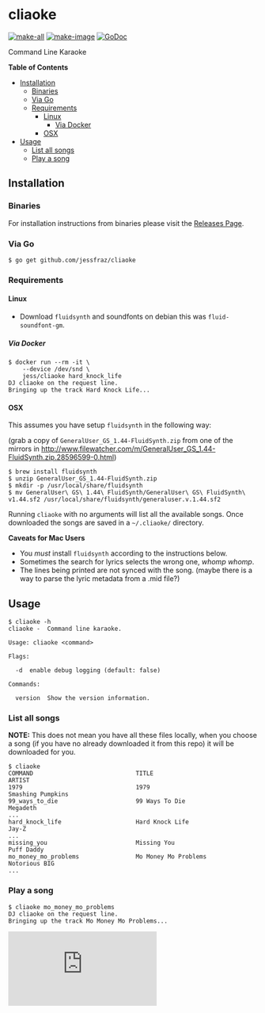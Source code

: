 # cliaoke

[![make-all](https://github.com/jessfraz/cliaoke/workflows/make%20all/badge.svg)](https://github.com/jessfraz/cliaoke/actions?query=workflow%3A%22make+all%22)
[![make-image](https://github.com/jessfraz/cliaoke/workflows/make%20image/badge.svg)](https://github.com/jessfraz/cliaoke/actions?query=workflow%3A%22make+image%22)
[![GoDoc](https://img.shields.io/badge/godoc-reference-5272B4.svg?style=for-the-badge)](https://godoc.org/github.com/jessfraz/cliaoke)

Command Line Karaoke

**Table of Contents**

<!-- toc -->

- [Installation](#installation)
  * [Binaries](#binaries)
  * [Via Go](#via-go)
  * [Requirements](#requirements)
    + [Linux](#linux)
      - [Via Docker](#via-docker)
    + [OSX](#osx)
- [Usage](#usage)
  * [List all songs](#list-all-songs)
  * [Play a song](#play-a-song)

<!-- tocstop -->

## Installation

### Binaries

For installation instructions from binaries please visit the [Releases Page](https://github.com/jessfraz/cliaoke/releases).

### Via Go

```console
$ go get github.com/jessfraz/cliaoke
```

### Requirements

#### Linux

- Download `fluidsynth` and soundfonts on debian this was `fluid-soundfont-gm`.

##### Via Docker

```
$ docker run --rm -it \
    --device /dev/snd \
    jess/cliaoke hard_knock_life
DJ cliaoke on the request line.
Bringing up the track Hard Knock Life...
```


#### OSX

This assumes you have setup `fluidsynth` in the following way:

(grab a copy of `GeneralUser_GS_1.44-FluidSynth.zip` from one of the mirrors in  http://www.filewatcher.com/m/GeneralUser_GS_1.44-FluidSynth.zip.28596599-0.html)

```console
$ brew install fluidsynth
$ unzip GeneralUser_GS_1.44-FluidSynth.zip
$ mkdir -p /usr/local/share/fluidsynth
$ mv GeneralUser\ GS\ 1.44\ FluidSynth/GeneralUser\ GS\ FluidSynth\ v1.44.sf2 /usr/local/share/fluidsynth/generaluser.v.1.44.sf2
```

Running `cliaoke` with no arguments will list all the available songs. Once downloaded the songs are saved in a `~/.cliaoke/` directory.

**Caveats for Mac Users**

- You *must* install `fluidsynth` according to the instructions below.
- Sometimes the search for lyrics selects the wrong one, *whomp whomp*.
- The lines being printed are not synced with the song. (maybe there is a way to parse the lyric metadata from a .mid file?)


## Usage

```console
$ cliaoke -h
cliaoke -  Command line karaoke.

Usage: cliaoke <command>

Flags:

  -d  enable debug logging (default: false)

Commands:

  version  Show the version information.
```

### List all songs

**NOTE:** This does not mean you have all these files locally, when you choose
a song (if you have no already downloaded it from this repo) it will be
downloaded for you.

```console
$ cliaoke
COMMAND                             TITLE                               ARTIST
1979                                1979                                Smashing Pumpkins
99_ways_to_die                      99 Ways To Die                      Megadeth
...
hard_knock_life                     Hard Knock Life                     Jay-Z
...
missing_you                         Missing You                         Puff Daddy
mo_money_mo_problems                Mo Money Mo Problems                Notorious BIG
...
```

### Play a song

```console
$ cliaoke mo_money_mo_problems
DJ cliaoke on the request line.
Bringing up the track Mo Money Mo Problems...
```


[![Analytics](https://ga-beacon.appspot.com/UA-29404280-16/cliaoke/README.md)](https://github.com/jessfraz/cliaoke)